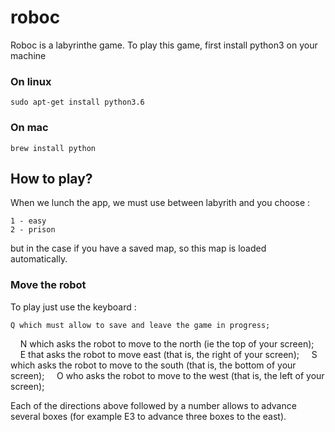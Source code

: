 # roboc


Roboc is a labyrinthe game. To play this game, first install python3 on your machine

### On linux
    sudo apt-get install python3.6
### On mac
    brew install python

## How to play?


When we lunch the app, we must use between labyrith and you choose :

    1 - easy
    2 - prison

but in the case if you have a saved map, so this map is loaded automatically.

### Move the robot

To play just use the keyboard :
    
    Q which must allow to save and leave the game in progress;
    N which asks the robot to move to the north (ie the top of your screen);
    E that asks the robot to move east (that is, the right of your screen);
    S which asks the robot to move to the south (that is, the bottom of your screen);
    O who asks the robot to move to the west (that is, the left of your screen);

Each of the directions above followed by a number allows to advance several boxes (for example E3 to advance three boxes to the east).
